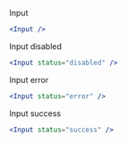 Input

```jsx
<Input />
```

Input disabled

```jsx
<Input status="disabled" />
```

Input error

```jsx
<Input status="error" />
```

Input success

```jsx
<Input status="success" />
```
